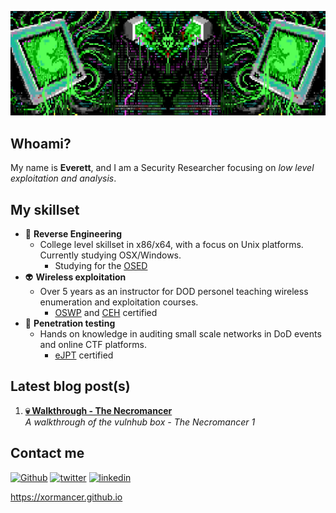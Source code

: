 ![header](https://github.com/OVERBYTEME/OVERBYTEME/blob/main/the_void.png)

## Whoami?

My name is **Everett**, and I am a Security Researcher focusing on _low level exploitation and analysis_. 

## My skillset

- 🧬 **Reverse Engineering**
  -  College level skillset in x86/x64, with a focus on Unix platforms. Currently studying OSX/Windows. 
      - Studying for the [OSED](https://www.offsec.com/courses/exp-301/)
- 👽 **Wireless exploitation**
  -  Over 5 years as an instructor for DOD personel teaching wireless enumeration and exploitation courses.
      -  [OSWP](https://www.offsec.com/courses/pen-210/) and [CEH](https://www.eccouncil.org/train-certify/certified-ethical-hacker-ceh/) certified
- 👾 **Penetration testing**
  -  Hands on knowledge in auditing small scale networks in DoD events and online CTF platforms.
      -  [eJPT](https://ine.com/learning/certifications/internal/elearnsecurity-junior-penetration-tester-cert) certified

## Latest blog post(s)

1. **[💀 Walkthrough - The Necromancer](https://xormancer.github.io/posts/necromancer1/)** <br> *A walkthrough of the vulnhub box - The Necromancer 1*

## Contact me

[<img alt="Github" src="https://img.shields.io/badge/GitHub-%2312100E.svg?&style=for-the-badge&logo=Github&logoColor=white" />](https://github.com/OVERBYTEME) 
[<img alt="twitter" src="https://img.shields.io/badge/twitter-%231DA1F2.svg?&style=for-the-badge&logo=twitter&logoColor=white" />](https://twitter.com/OVERBYTEME) 
[<img alt="linkedin" src="https://img.shields.io/badge/linkedin-%230077B5.svg?&style=for-the-badge&logo=linkedin&logoColor=white" />](https://www.linkedin.com/in/ev-platt-iii/) 

<!---
Unused ATM
[<img alt="youtube" src="https://img.shields.io/badge/YouTube-FF0000?style=for-the-badge&logo=youtube&logoColor=white" />](https://www.youtube.com/channel/UCVyTG4sCw-rOvB9oHkzZD1w)
-->
https://xormancer.github.io

